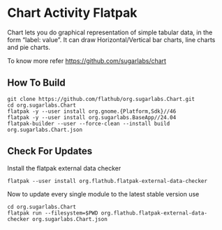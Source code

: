 # Chart Activity Flatpak

 Chart lets you do graphical representation of simple tabular data, in the form “label: value”. It can draw Horizontal/Vertical bar charts, line charts and pie charts.

 To know more refer https://github.com/sugarlabs/chart

 ## How To Build

 ```
 git clone https://github.com/flathub/org.sugarlabs.Chart.git
 cd org.sugarlabs.Chart
 flatpak -y --user install org.gnome.{Platform,Sdk}//46
 flatpak -y --user install org.sugarlabs.BaseApp//24.04
 flatpak-builder --user --force-clean --install build org.sugarlabs.Chart.json
 ```

 ## Check For Updates

 Install the flatpak external data checker
 ```
 flatpak --user install org.flathub.flatpak-external-data-checker
 ```

 Now to update every single module to the latest stable version use
 ```
 cd org.sugarlabs.Chart
 flatpak run --filesystem=$PWD org.flathub.flatpak-external-data-checker org.sugarlabs.Chart.json
 ```